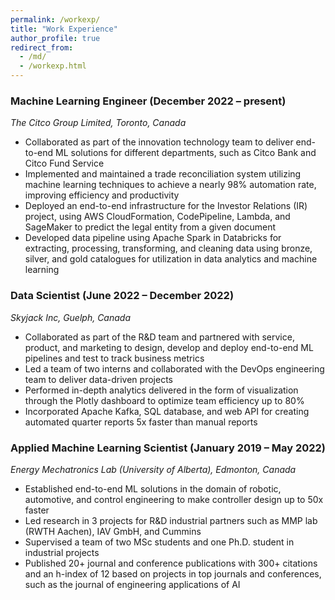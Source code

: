 ```yaml
---
permalink: /workexp/
title: "Work Experience"
author_profile: true
redirect_from: 
  - /md/
  - /workexp.html
---
```



### Machine Learning Engineer (December 2022 – present)

_The Citco Group Limited, Toronto, Canada_

* Collaborated as part of the innovation technology team to deliver end-to-end ML solutions for different departments, such as Citco Bank and Citco Fund Service
* Implemented and maintained a trade reconciliation system utilizing machine learning techniques to achieve a nearly 98% automation rate, improving efficiency and productivity
* Deployed an end-to-end infrastructure for the Investor Relations (IR) project, using AWS CloudFormation, CodePipeline, Lambda, and SageMaker to predict the legal entity from a given document
* Developed data pipeline using Apache Spark in Databricks for extracting, processing, transforming, and cleaning data using bronze, silver, and gold catalogues for utilization in data analytics and machine learning



### Data Scientist (June 2022 – December 2022)

_Skyjack Inc, Guelph, Canada_

* Collaborated as part of the R&D team and partnered with service, product, and marketing to design, develop and deploy end-to-end ML pipelines and test to track business metrics 
* Led a team of two interns and collaborated with the DevOps engineering team to deliver data-driven projects
* Performed in-depth analytics delivered in the form of visualization through the Plotly dashboard to optimize team efficiency up to 80%
* Incorporated Apache Kafka, SQL database, and web API for creating automated quarter reports 5x faster than manual reports

### Applied Machine Learning Scientist (January 2019 – May 2022)

_Energy Mechatronics Lab (University of Alberta), Edmonton, Canada_


* Established end-to-end ML solutions in the domain of robotic, automotive, and control engineering to make controller design up to 50x faster 
* Led research in 3 projects for R&D industrial partners such as MMP lab (RWTH Aachen), IAV GmbH, and Cummins
* Supervised a team of two MSc students and one Ph.D. student in industrial projects
* Published 20+ journal and conference publications with 300+ citations and an h-index of 12 based on projects in top journals and conferences, such as the journal of engineering applications of AI
